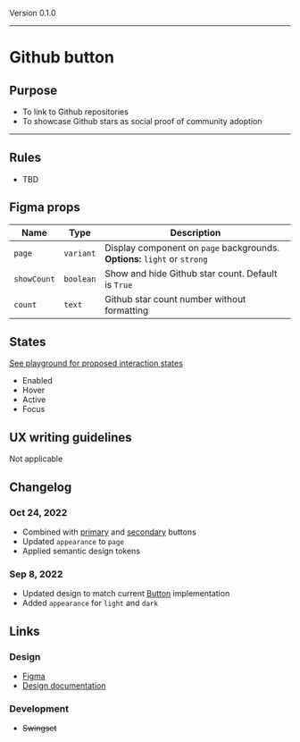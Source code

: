Version 0.1.0



---

# Github button

## Purpose

* To link to Github repositories
* To showcase Github stars as social proof of community adoption



---

## Rules

* TBD

## Figma props

| Name | Type | Description |
|----|----|----|
| `page` | `variant` | Display component on `page` backgrounds. **Options:** `light` or `strong` |
| `showCount` | `boolean` | Show and hide Github star count. Default is `True` |
| `count` | `text` | Github star count number without formatting |

## States

[See playground for proposed interaction states](https://hashicorp-web-presence.vercel.app/playground/button)

* Enabled
* Hover
* Active
* Focus

## UX writing guidelines

Not applicable

## Changelog

### Oct 24, 2022

* Combined with [primary](https://hashicorp-wpl-documentation.vercel.app/components/button/primary) and [secondary](https://hashicorp-wpl-documentation.vercel.app/components/button/secondary) buttons
* Updated `appearance` to `page`
* Applied semantic design tokens

### Sep 8, 2022

* Updated design to match current [Button](https://hashicorp-wpl-documentation.vercel.app/components/button) implementation
* Added `appearance` for `light` and `dark`

## Links

### Design

* [Figma](https://www.figma.com/file/7cYgDM618stjYUHDqAfRec/Components?node-id=3920%3A11746)
* [Design documentation](https://hashicorp-wpl-documentation.vercel.app/components/button/github)

### Development

* ~~Swingset~~


